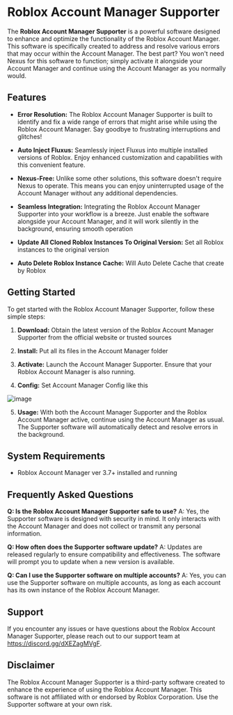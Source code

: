 # Roblox Account Manager Supporter

The **Roblox Account Manager Supporter** is a powerful software designed to enhance and optimize the functionality of the Roblox Account Manager. This software is specifically created to address and resolve various errors that may occur within the Account Manager. The best part? You won't need Nexus for this software to function; simply activate it alongside your Account Manager and continue using the Account Manager as you normally would.

## Features

- **Error Resolution:** The Roblox Account Manager Supporter is built to identify and fix a wide range of errors that might arise while using the Roblox Account Manager. Say goodbye to frustrating interruptions and glitches!

- **Auto Inject Fluxus:** Seamlessly inject Fluxus into multiple installed versions of Roblox. Enjoy enhanced customization and capabilities with this convenient feature.

- **Nexus-Free:** Unlike some other solutions, this software doesn't require Nexus to operate. This means you can enjoy uninterrupted usage of the Account Manager without any additional dependencies.

- **Seamless Integration:** Integrating the Roblox Account Manager Supporter into your workflow is a breeze. Just enable the software alongside your Account Manager, and it will work silently in the background, ensuring smooth operation

- **Update All Cloned Roblox Instances To Original Version:** Set all Roblox instances to the original version
 
- **Auto Delete Roblox Instance Cache:** Will Auto Delete Cache that create by Roblox

## Getting Started

To get started with the Roblox Account Manager Supporter, follow these simple steps:

1. **Download:** Obtain the latest version of the Roblox Account Manager Supporter from the official website or trusted sources

2. **Install:** Put all its files in the Account Manager folder

3. **Activate:** Launch the Account Manager Supporter. Ensure that your Roblox Account Manager is also running.

4. **Config:** Set Account Manager Config like this

![image](https://github.com/Kiet1308/Roblox-Account-Manager-Supporter/assets/50774381/0a2addab-cccd-4989-9ce8-30ddda4b9d01)

5. **Usage:** With both the Account Manager Supporter and the Roblox Account Manager active, continue using the Account Manager as usual. The Supporter software will automatically detect and resolve errors in the background.

## System Requirements
- Roblox Account Manager ver 3.7+ installed and running
## Frequently Asked Questions

**Q: Is the Roblox Account Manager Supporter safe to use?**
A: Yes, the Supporter software is designed with security in mind. It only interacts with the Account Manager and does not collect or transmit any personal information.

**Q: How often does the Supporter software update?**
A: Updates are released regularly to ensure compatibility and effectiveness. The software will prompt you to update when a new version is available.

**Q: Can I use the Supporter software on multiple accounts?**
A: Yes, you can use the Supporter software on multiple accounts, as long as each account has its own instance of the Roblox Account Manager.

## Support

If you encounter any issues or have questions about the Roblox Account Manager Supporter, please reach out to our support team at https://discord.gg/dXEZagMVgF.

## Disclaimer

The Roblox Account Manager Supporter is a third-party software created to enhance the experience of using the Roblox Account Manager. This software is not affiliated with or endorsed by Roblox Corporation. Use the Supporter software at your own risk.
